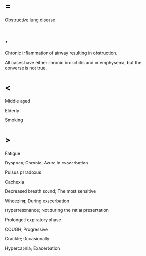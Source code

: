 # =

Obstructive lung disease

# .

Chronic inflammation of airway resulting in obstruction.

All cases have either chronic bronchitis and or emphysema, but the converse is not true.

# <

Middle aged

Elderly

Smoking

# >

Fatigue

Dyspnea; Chronic; Acute in exacerbation

Pulsus paradoxus

Cachexia

Decreased breath sound; The most sensitive

Wheezing; During exacerbation

Hyperresonance; Not during the initial presentation

Prolonged expiratory phase

COUGH; Progressive

Crackle; Occasionally

Hypercapnia; Exacerbation
